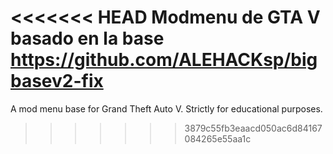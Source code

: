 <<<<<<< HEAD
Modmenu de GTA V basado en la base https://github.com/ALEHACKsp/bigbasev2-fix
=======
A mod menu base for Grand Theft Auto V.
Strictly for educational purposes.
>>>>>>> 3879c55fb3eaacd050ac6d84167084265e55aa1c
